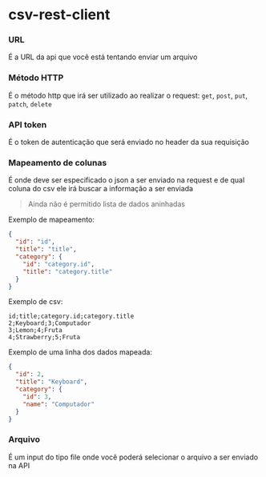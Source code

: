 # csv-rest-client

### URL

É a URL da api que você está tentando enviar um arquivo

### Método HTTP

É o método http que irá ser utilizado ao realizar o request: `get`, `post`, `put`, `patch`, `delete`

### API token

É o token de autenticação que será enviado no header da sua requisição

### Mapeamento de colunas

É onde deve ser especificado o json a ser enviado na request e de qual coluna do csv ele irá buscar a informação a ser
enviada

> Ainda não é permitido lista de dados aninhadas

Exemplo de mapeamento:

```json
{
  "id": "id",
  "title": "title",
  "category": {
    "id": "category.id",
    "title": "category.title"
  }
}
```

Exemplo de csv:

```csv
id;title;category.id;category.title
2;Keyboard;3;Computador
3;Lemon;4;Fruta
4;Strawberry;5;Fruta
```

Exemplo de uma linha dos dados mapeada:

```json
{
  "id": 2,
  "title": "Keyboard",
  "category": {
    "id": 3,
    "name": "Computador"
  }
}
```

### Arquivo

É um input do tipo file onde você poderá selecionar o arquivo a ser enviado na API